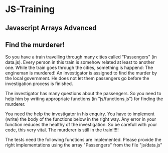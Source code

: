 # JS-Training
## Javascript Arrays Advanced

## Find the murderer!
   
So you have a train travelling through many cities called "Passengers" (in data.js). Every person in this train is somehow related at least to another one. While the train goes through the cities, something is happend: The engineman is murdered! An investigator is assigned to find the murder by the local government. He does not let them passengers go before the investigation process is finished.

The investigator has many questions about the passengers. So you need to help him by writing appropriate functions (in "js/functions.js") for finding the murderer.

You need the help the investigator in his enquiry. You have to implement (write) the body of the functions below in the right way. Any error in your function reduces the healthy of the investigation. So be carefull with your code, this very vital. The murderer is still in the train!!!!!

The tests need the following functions are implemented. Please provide the right implementations using the array "Passengers" from the file "js/data.js"
    
